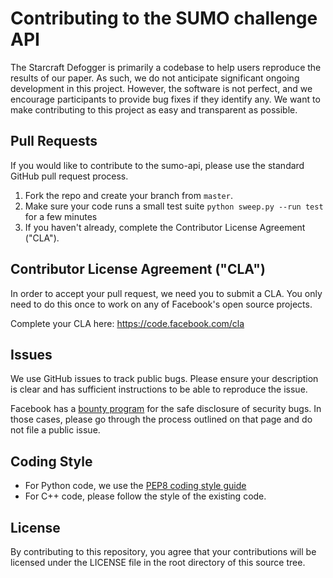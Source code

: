 # Contributing to the SUMO challenge API

The Starcraft Defogger is primarily a codebase to help users reproduce the
results of our paper. As such, we do not anticipate significant ongoing
development in this project.  However, the software is not perfect, and we
encourage participants to provide bug fixes if they identify any.  We want to
make contributing to this project as easy and transparent as possible.

## Pull Requests
If you would like to contribute to the sumo-api, please use the
standard GitHub pull request process.

1. Fork the repo and create your branch from `master`.
1. Make sure your code runs a small test suite `python sweep.py --run test` for a few minutes
1. If you haven't already, complete the Contributor License Agreement ("CLA").

## Contributor License Agreement ("CLA")
In order to accept your pull request, we need you to submit a CLA. You only need
to do this once to work on any of Facebook's open source projects.

Complete your CLA here: <https://code.facebook.com/cla>

## Issues
We use GitHub issues to track public bugs. Please ensure your description is
clear and has sufficient instructions to be able to reproduce the issue.

Facebook has a [bounty program](https://www.facebook.com/whitehat/) for the safe
disclosure of security bugs. In those cases, please go through the process
outlined on that page and do not file a public issue.

## Coding Style  
* For Python code, we use the [PEP8 coding style
guide](https://legacy.python.org/dev/peps/pep-0008/)
* For C++ code, please follow the style of the existing code.

## License
By contributing to this repository, you agree that your contributions
will be licensed under the LICENSE file in the root directory of this
source tree. 
